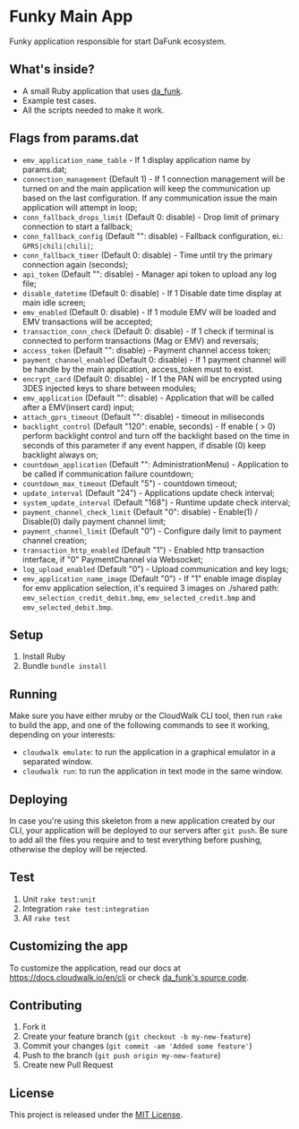 # Funky Main App

Funky application responsible for start DaFunk ecosystem.

## What's inside?
- A small Ruby application that uses [da_funk](https://github.com/cloudwalkio/da_funk).
- Example test cases.
- All the scripts needed to make it work.

## Flags from params.dat

- `emv_application_name_table` - If 1 display application name by params.dat;
- `connection_management` (Default 1) - If 1 connection management will be turned on and the main application will keep the communication up based on the last configuration. If any communication issue the main application will attempt in loop;
- `conn_fallback_drops_limit` (Default 0: disable) - Drop limit of primary connection to start a fallback;
- `conn_fallback_config` (Default "": disable) - Fallback configuration, ei.: `GPRS|chili|chili|`;
- `conn_fallback_timer` (Default 0: disable) - Time until try the primary connection again (seconds);
- `api_token` (Default "": disable) - Manager api token to upload any log file;
- `disable_datetime` (Default 0: disable) - If 1 Disable date time display at main idle screen;
- `emv_enabled` (Default 0: disable) - If 1 module EMV will be loaded and EMV transactions will be accepted;
- `transaction_conn_check` (Default 0: disable) - If 1 check if terminal is connected to perform transactions (Mag or EMV) and reversals;
- `access_token` (Default "": disable) - Payment channel access token;
- `payment_channel_enabled` (Default 0: disable) - If 1 payment channel will be handle by the main application, access_token must to exist.
- `encrypt_card` (Default 0: disable) - If 1 the PAN will be encrypted using 3DES injected keys to share between modules;
- `emv_application` (Default "": disable) - Application that will be called after a EMV(insert card) input;
- `attach_gprs_timeout` (Default "": disable) - timeout in miliseconds
- `backlight_control` (Default "120": enable, seconds) - If enable ( > 0) perform backlight control and turn off the backlight based on the time in seconds of this parameter if any event happen, if disable (0) keep backlight always on;
- `countdown_application` (Default "": AdministrationMenu) - Application to be called if communication failure countdown;
- `countdown_max_timeout` (Default "5") - countdown timeout;
- `update_interval` (Default "24") - Applications update check interval;
- `system_update_interval` (Default "168") - Runtime update check interval;
- `payment_channel_check_limit` (Default "0": disable) - Enable(1) / Disable(0) daily payment channel limit;
- `payment_channel_limit` (Default "0") - Configure daily limit to payment channel creation;
- `transaction_http_enabled` (Default "1") - Enabled http transaction interface, if "0" PaymentChannel via Websocket;
- `log_upload_enabled` (Default "0") - Upload communication and key logs;
- `emv_application_name_image` (Default "0") - If "1" enable image display for emv application selection, it's required 3 images on ./shared path: `emv_selection_credit_debit.bmp`, `emv_selected_credit.bmp` and `emv_selected_debit.bmp`.

## Setup

1. Install Ruby
2. Bundle `bundle install`

## Running

Make sure you have either mruby or the CloudWalk CLI tool, then run `rake` to build the app, and one of the following commands to see it working, depending on your interests:

- `cloudwalk emulate`: to run the application in a graphical emulator in a separated window.
- `cloudwalk run`: to run the application in text mode in the same window.

## Deploying

In case you're using this skeleton from a new application created by our CLI, your application will be deployed to our servers after `git push`. Be sure to add all the files you require and to test everything before pushing, otherwise the deploy will be rejected.

## Test

1. Unit `rake test:unit`
2. Integration `rake test:integration`
3. All `rake test`

## Customizing the app

To customize the application, read our docs at <https://docs.cloudwalk.io/en/cli> or check [da_funk's source code](https://github.com/cloudwalkio/da_funk).

## Contributing

1. Fork it
2. Create your feature branch (`git checkout -b my-new-feature`)
3. Commit your changes (`git commit -am 'Added some feature'`)
4. Push to the branch (`git push origin my-new-feature`)
5. Create new Pull Request

## License

This project is released under the [MIT License](https://opensource.org/licenses/MIT).
